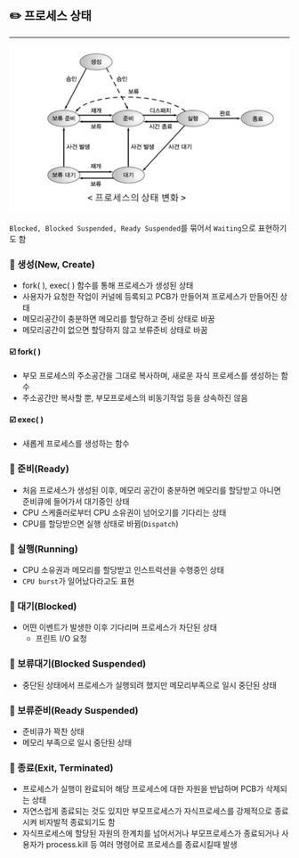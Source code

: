 ## ✏️ 프로세스 상태

---

![img.png](img/프로세스상태.png)

`Blocked, Blocked Suspended, Ready Suspended`를 묶어서 `Waiting`으로 표현하기도 함

### 💭 생성(New, Create)

- fork( ), exec( ) 함수를 통해 프로세스가 생성된 상태
- 사용자가 요청한 작업이 커널에 등록되고 PCB가 만들어져 프로세스가 만들어진 상태
- 메모리공간이 충분하면 메모리를 할당하고 준비 상태로 바꿈
- 메모리공간이 없으면 할당하지 않고 보류준비 상태로 바꿈 

#### ☑️ fork( )

- 부모 프로세스의 주소공간을 그대로 복사하며, 새로운 자식 프로세스를 생성하는 함수
- 주소공간만 복사할 뿐, 부모프로세스의 비동기작업 등을 상속하진 않음

#### ☑️ exec( )

- 새롭게 프로세스를 생성하는 함수

### 💭 준비(Ready)

- 처음 프로세스가 생성된 이후, 메모리 공간이 충분하면 메모리를 할당받고 아니면 준비큐에 들어가서 대기중인 상태
- CPU 스케줄러로부터 CPU 소유권이 넘어오기를 기다리는 상태
- CPU를 할당받으면 실행 상태로 바뀜(`Dispatch`)

### 💭 실행(Running)

- CPU 소유권과 메모리를 할당받고 인스트럭션을 수행중인 상태
- `CPU burst`가 일어났다라고도 표현

### 💭 대기(Blocked)

- 어떤 이벤트가 발생한 이후 기다리며 프로세스가 차단된 상태
    - 프린트 I/O 요청

### 💭 보류대기(Blocked Suspended)

- 중단된 상태에서 프로세스가 실행되려 했지만 메모리부족으로 일시 중단된 상태

### 💭 보류준비(Ready Suspended)

- 준비큐가 꽉찬 상태
- 메모리 부족으로 일시 중단된 상태

### 💭 종료(Exit, Terminated)

- 프로세스가 실행이 완료되어 해당 프로세스에 대한 자원을 반납하며 PCB가 삭제되는 상태
- 자연스럽게 종료되는 것도 있지만 부모프로세스가 자식프로세스를 강제적으로 종료시켜 비자발적 종료되기도 함
- 자식프로세스에 할당된 자원의 한계치를 넘어서거나 부모프로세스가 종료되거나 사용자가 process.kill 등 여러 명령어로 프로세스를 종료시킬때 발생